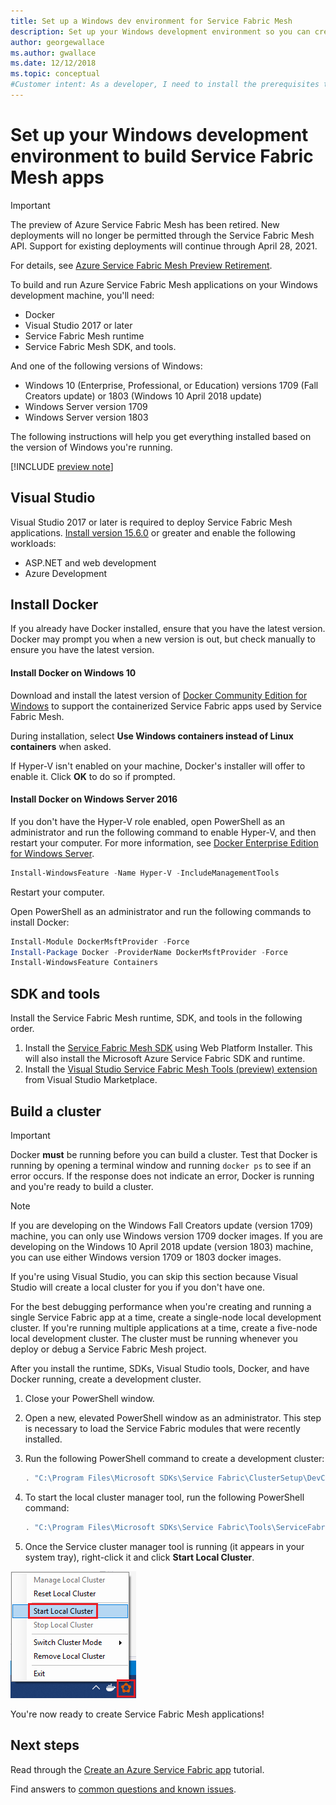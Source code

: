 ```yaml
---
title: Set up a Windows dev environment for Service Fabric Mesh
description: Set up your Windows development environment so you can create a Service Fabric Mesh application and deploy it to Azure Service Fabric Mesh.
author: georgewallace
ms.author: gwallace
ms.date: 12/12/2018
ms.topic: conceptual
#Customer intent: As a developer, I need to install the prerequisites to enable service fabric mesh development in visual studio.
---
```


# Set up your Windows development environment to build Service Fabric Mesh apps

> [!IMPORTANT]
> The preview of Azure Service Fabric Mesh has been retired. New deployments will no longer be permitted through the Service Fabric Mesh API. Support for existing deployments will continue through April 28, 2021.
> 
> For details, see [Azure Service Fabric Mesh Preview Retirement](https://azure.microsoft.com/updates/azure-service-fabric-mesh-preview-retirement/).

To build and run Azure Service Fabric Mesh applications on your Windows development machine, you'll need:

* Docker
* Visual Studio 2017 or later
* Service Fabric Mesh runtime
* Service Fabric Mesh SDK, and tools.

And one of the following versions of Windows:

* Windows 10 (Enterprise, Professional, or Education) versions 1709 (Fall Creators update) or 1803 (Windows 10 April 2018 update)
* Windows Server version 1709
* Windows Server version 1803

The following instructions will help you get everything installed based on the version of Windows you're running.

[!INCLUDE [preview note](./includes/include-preview-note.md)]

## Visual Studio

Visual Studio 2017 or later is required to deploy Service Fabric Mesh applications. [Install version 15.6.0][download-visual-studio] or greater and enable the following workloads:

* ASP.NET and web development
* Azure Development

## Install Docker

If you already have Docker installed, ensure that you have the latest version. Docker may  prompt you when a new version is out, but check manually to ensure you have the latest version.

#### Install Docker on Windows 10

Download and install the latest version of [Docker Community Edition for Windows][download-docker] to support the containerized Service Fabric apps used by Service Fabric Mesh.

During installation, select **Use Windows containers instead of Linux containers** when asked.

If Hyper-V isn't enabled on your machine, Docker's installer will offer to enable it. Click **OK** to do so if prompted.

#### Install Docker on Windows Server 2016

If you don't have the Hyper-V role enabled, open PowerShell as an administrator and run the following command to enable Hyper-V, and then restart your computer. For more information, see [Docker Enterprise Edition for Windows Server][download-docker-server].

```powershell
Install-WindowsFeature -Name Hyper-V -IncludeManagementTools
```

Restart your computer.

Open PowerShell as an administrator and run the following commands to install Docker:

```powershell
Install-Module DockerMsftProvider -Force
Install-Package Docker -ProviderName DockerMsftProvider -Force
Install-WindowsFeature Containers
```

## SDK and tools

Install the Service Fabric Mesh runtime, SDK, and tools in the following order.

1. Install the [Service Fabric Mesh SDK][download-sdkmesh] using Web Platform Installer. This will also install the Microsoft Azure Service Fabric SDK and runtime.
2. Install the [Visual Studio Service Fabric Mesh Tools (preview) extension][download-tools] from Visual Studio Marketplace.

## Build a cluster

> [!IMPORTANT]
> Docker **must** be running before you can build a cluster.
> Test that Docker is running by opening a terminal window and running `docker ps` to see if an error occurs. If the response does not indicate an error, Docker is running and you're ready to build a cluster.

> [!Note]
> If you are developing on the Windows Fall Creators update (version 1709) machine, you can only use Windows version 1709 docker images.
> If you are developing on the Windows 10 April 2018 update (version 1803) machine, you can use either Windows version 1709 or 1803 docker images.

If you're using Visual Studio, you can skip this section because Visual Studio will create a local cluster for you if you don't have one.

For the best debugging performance when you're creating and running a single Service Fabric app at a time, create a single-node local development cluster. If you're running multiple applications at a time, create a five-node local development cluster. The cluster must be running whenever you deploy or debug a Service Fabric Mesh project.

After you install the runtime, SDKs, Visual Studio tools, Docker, and have Docker running, create a development cluster.

1. Close your PowerShell window.
2. Open a new, elevated PowerShell window as an administrator. This step is necessary to load the Service Fabric modules that were recently installed.
3. Run the following PowerShell command to create a development cluster:

    ```powershell
    . "C:\Program Files\Microsoft SDKs\Service Fabric\ClusterSetup\DevClusterSetup.ps1" -CreateMeshCluster -CreateOneNodeCluster
    ```
4. To start the local cluster manager tool, run the following PowerShell command:

    ```powershell
    . "C:\Program Files\Microsoft SDKs\Service Fabric\Tools\ServiceFabricLocalClusterManager\ServiceFabricLocalClusterManager.exe"
    ```
5. Once the Service cluster manager tool is running (it appears in your system tray), right-click it and click **Start Local Cluster**.

![Figure 1 - Start the local cluster](./media/service-fabric-mesh-howto-setup-developer-environment-sdk/start-local-cluster.png)

You're now ready to create Service Fabric Mesh applications!

## Next steps

Read through the [Create an Azure Service Fabric app](service-fabric-mesh-tutorial-create-dotnetcore.md) tutorial.

Find answers to [common questions and known issues](service-fabric-mesh-faq.md).

[azure-cli-install]: /cli/azure/install-azure-cli
[download-docker]: https://store.docker.com/editions/community/docker-ce-desktop-windows
[download-docker-server]: https://docs.docker.com/install/windows/docker-ee/
[download-runtime]: https://aka.ms/sfruntime
[download-sdk]: https://www.microsoft.com/web/handlers/webpi.ashx?command=getinstallerredirect&appid=MicrosoftAzure-ServiceFabric-CoreSDK
[download-sdkmesh]: https://www.microsoft.com/web/handlers/webpi.ashx?command=getinstallerredirect&appid=MicrosoftAzure-ServiceFabric-SDK-Mesh
[download-tools]: https://aka.ms/sfmesh_vs2017tools
[download-visual-studio]: https://www.visualstudio.com/downloads/
